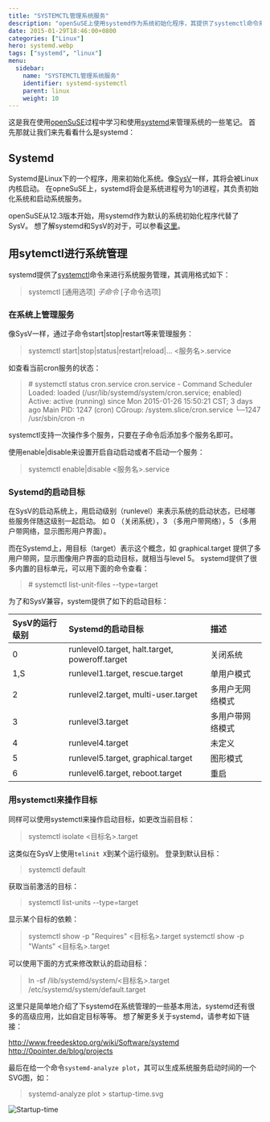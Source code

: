 ```yaml
---
title: "SYSTEMCTL管理系统服务"
description: "openSuSE上使用systemd作为系统初始化程序，其提供了systemctl命令来关系系统服务"
date: 2015-01-29T18:46:00+0800
categories: ["Linux"]
hero: systemd.webp
tags: ["systemd", "linux"]
menu:
  sidebar:
    name: "SYSTEMCTL管理系统服务"
    identifier: systemd-systemctl
    parent: linux
    weight: 10
---
```


这是我在使用[openSuSE][opensuse_link]过程中学习和使用[systemd][systemd_link]来管理系统的一些笔记。
首先那就让我们来先看看什么是systemd：

## Systemd

Systemd是Linux下的一个程序，用来初始化系统。像[SysV][sysv_wiki_link]一样，其将会被Linux内核启动。
在opneSuSE上，systemd将会是系统进程号为1的进程，其负责初始化系统和启动系统服务。

openSuSE从12.3版本开始，用systemd作为默认的系统初始化程序代替了SysV。
想了解systemd和SysV的对于，可以参看[这里][link_systemd_sysv]。
<!-- more -->

## 用sytemctl进行系统管理

systemd提供了[systemctl][link_man_systemctl]命令来进行系统服务管理，其调用格式如下：  

> systemctl [通用选项] *子命令* [子命令选项]

### 在系统上管理服务

像SysV一样，通过子命令start|stop|restart等来管理服务：  

> systemctl start|stop|status|restart|reload|... <服务名>.service

如查看当前cron服务的状态：  

> \# systemctl status cron.service
> cron.service - Command Scheduler
>   Loaded: loaded (/usr/lib/systemd/system/cron.service; enabled)
>   Active: active (running) since Mon 2015-01-26 15:50:21 CST; 3 days ago
> Main PID: 1247 (cron)
>   CGroup: /system.slice/cron.service
>           └─1247 /usr/sbin/cron -n

systemctl支持一次操作多个服务，只要在子命令后添加多个服务名即可。

使用enable|disable来设置开启自动启动或者不启动一个服务：  

> systemctl enable|disable <服务名>.service

### Systemd的启动目标

在SysV的启动系统上，用启动级别（runlevel）来表示系统的启动状态，已经哪些服务伴随这级别一起启动。
如 0 （关闭系统），3 （多用户带网络），5 （多用户带网络，显示图形用户界面）。

而在Systemd上，用目标（target）表示这个概念，如
graphical.target 提供了多用户带网，显示图像用户界面的启动目标，就相当与level 5。
systemd提供了很多内置的目标单元，可以用下面的命令查看：  

> \# systemctl list-unit-files --type=target

为了和SysV兼容，system提供了如下的启动目标：  

SysV的运行级别 | Systemd的启动目标 |描述   
:------------|:---------------|:----
0 | runlevel0.target, halt.target, poweroff.target | 关闭系统
1,S | runlevel1.target, rescue.target | 单用户模式
2 | runlevel2.target, multi-user.target | 多用户无网络模式
3 | runlevel3.target | 多用户带网络模式
4 | runlevel4.target | 未定义
5 | runlevel5.target, graphical.target | 图形模式
6 | runlevel6.target, reboot.target | 重启

### 用systemctl来操作目标

同样可以使用systemctl来操作启动目标，如更改当前目标：  

> systemctl isolate <目标名>.target

这类似在SysV上使用`telinit X`到某个运行级别。
登录到默认目标：  

> systemctl default

获取当前激活的目标：  

> systemctl list-units --type=target

显示某个目标的依赖：  

> systemctl show -p "Requires" <目标名>.target
> systemctl show -p "Wants" <目标名>.target

可以使用下面的方式来修改默认的启动目标：  

> ln -sf /lib/systemd/system/<目标名>.target /etc/systemd/system/default.target

这里只是简单地介绍了下systemd在系统管理的一些基本用法，systemd还有很多的高级应用，比如自定目标等等。
想了解更多关于systemd，请参考如下链接：  

http://www.freedesktop.org/wiki/Software/systemd
http://0pointer.de/blog/projects

最后在给一个命令`systemd-analyze plot`，其可以生成系统服务启动时间的一个SVG图，如：  

> systemd-analyze plot > startup-time.svg

![Startup-time](https://images.mengz.dev/posts/systemd-analyze.png)


[opensuse_link]: http://opensuse.org
[systemd_link]: http://www.freedesktop.org/wiki/Software/systemd/
[sysv_wiki_link]: http://zh.wikipedia.org/wiki/System_V
[link_systemd_sysv]: http://0pointer.de/blog/projects/why.html
[link_man_systemctl]: http://www.freedesktop.org/software/systemd/man/systemctl.html
